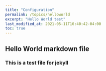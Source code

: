 ```yaml
---
title: "Configuration"
permalink: /topics/helloworld
excerpt: "Hello World test"
last_modified_at: 2021-05-11T10:40:42-04:00
toc: true
---
```


## Hello World markdown file

### This is a test file for jekyll
